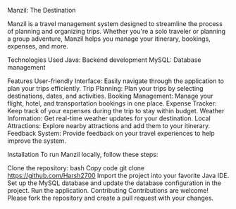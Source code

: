Manzil: The Destination

Manzil is a travel management system designed to streamline the process of planning and organizing trips. Whether you're a solo traveler or planning a group adventure, Manzil helps you manage your itinerary, bookings, expenses, and more.

Technologies Used
Java: Backend development
MySQL: Database management

Features
User-friendly Interface: Easily navigate through the application to plan your trips efficiently.
Trip Planning: Plan your trips by selecting destinations, dates, and activities.
Booking Management: Manage your flight, hotel, and transportation bookings in one place.
Expense Tracker: Keep track of your expenses during the trip to stay within budget.
Weather Information: Get real-time weather updates for your destination.
Local Attractions: Explore nearby attractions and add them to your itinerary.
Feedback System: Provide feedback on your travel experiences to help improve the system.

Installation
To run Manzil locally, follow these steps:

Clone the repository:
bash
Copy code
git clone https://github.com/Harsh2700
Import the project into your favorite Java IDE.
Set up the MySQL database and update the database configuration in the project.
Run the application.
Contributing
Contributions are welcome! Please fork the repository and create a pull request with your changes.
